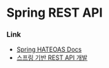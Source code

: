 # Spring REST API

### Link
- [Spring HATEOAS Docs](https://docs.spring.io/spring-hateoas/docs/current/reference/html/)
- [스프링 기반 REST API 개발](https://inf.run/u3up)
